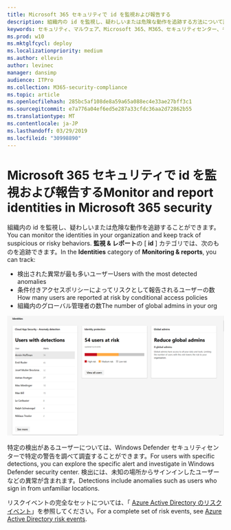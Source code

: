 ```yaml
---
title: Microsoft 365 セキュリティで id を監視および報告する
description: 組織内の id を監視し、疑わしいまたは危険な動作を追跡する方法について説明します。
keywords: セキュリティ、マルウェア、Microsoft 365、M365、セキュリティセンター、モニター、レポート、id
ms.prod: w10
ms.mktglfcycl: deploy
ms.localizationpriority: medium
ms.author: ellevin
author: levinec
manager: dansimp
audience: ITPro
ms.collection: M365-security-compliance
ms.topic: article
ms.openlocfilehash: 285bc5af108de8a59a65a088ec4e33ae27bff3c1
ms.sourcegitcommit: e7a776a04ef6ed5e287a33cfdc36aa2d72862b55
ms.translationtype: MT
ms.contentlocale: ja-JP
ms.lasthandoff: 03/29/2019
ms.locfileid: "30998890"
---
```

# <a name="monitor-and-report-identities-in-microsoft-365-security"></a><span data-ttu-id="cd26e-104">Microsoft 365 セキュリティで id を監視および報告する</span><span class="sxs-lookup"><span data-stu-id="cd26e-104">Monitor and report identities in Microsoft 365 security</span></span>

<span data-ttu-id="cd26e-105">組織内の id を監視し、疑わしいまたは危険な動作を追跡することができます。</span><span class="sxs-lookup"><span data-stu-id="cd26e-105">You can monitor the identities in your organization and keep track of suspicious or risky behaviors.</span></span> <span data-ttu-id="cd26e-106">**監視 & レポート**の [ **id** ] カテゴリでは、次のものを追跡できます。</span><span class="sxs-lookup"><span data-stu-id="cd26e-106">In the **Identities** category of **Monitoring & reports**, you can track:</span></span>

* <span data-ttu-id="cd26e-107">検出された異常が最も多いユーザー</span><span class="sxs-lookup"><span data-stu-id="cd26e-107">Users with the most detected anomalies</span></span>
* <span data-ttu-id="cd26e-108">条件付きアクセスポリシーによってリスクとして報告されるユーザーの数</span><span class="sxs-lookup"><span data-stu-id="cd26e-108">How many users are reported at risk by conditional access policies</span></span>
* <span data-ttu-id="cd26e-109">組織内のグローバル管理者の数</span><span class="sxs-lookup"><span data-stu-id="cd26e-109">The number of global admins in your org</span></span>

![監視 & レポートページの id カテゴリ](./media/security-docs/identities.png)

<span data-ttu-id="cd26e-111">特定の検出があるユーザーについては、Windows Defender セキュリティセンターで特定の警告を調べて調査することができます。</span><span class="sxs-lookup"><span data-stu-id="cd26e-111">For users with specific detections, you can explore the specific alert and investigate in Windows Defender security center.</span></span> <span data-ttu-id="cd26e-112">検出には、未知の場所からサインインしたユーザーなどの異常が含まれます。</span><span class="sxs-lookup"><span data-stu-id="cd26e-112">Detections include anomalies such as users who sign in from unfamiliar locations.</span></span>

<span data-ttu-id="cd26e-113">リスクイベントの完全なセットについては、「 [Azure Active Directory のリスクイベント](https://docs.microsoft.com/azure/active-directory/reports-monitoring/concept-risk-events)」を参照してください。</span><span class="sxs-lookup"><span data-stu-id="cd26e-113">For a complete set of risk events, see [Azure Active Directory risk events](https://docs.microsoft.com/azure/active-directory/reports-monitoring/concept-risk-events).</span></span>
